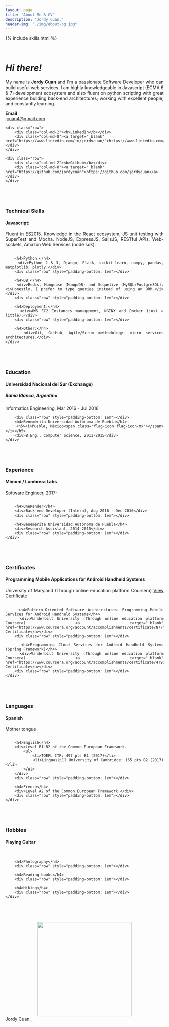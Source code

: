```yaml
---
layout: page
title: "About Me & CV"
description: "Jordy Cuan."
header-img: "./img/about-bg.jpg"
---
```


{% include skills.html %}

&nbsp;&nbsp;&nbsp;&nbsp;
# *Hi there!*

<div style="text-align: justify">
	My name is <b>Jordy Cuan</b> and I'm a passionate Software Developer who can build useful web services. I am highly knowledgeable in Javascript (ECMA 6 & 7) development ecosystem and also fluent on python scripting with great experience building back-end architectures; working with excellent people; and constantly learning.
</div>
<div class="row" style="padding-bottom: 1em"></div>

<!--Personal Data-->
<div>
	<div class="row">
	    <div class="col-md-2"><b>Email</b></div>
	    <div class="col-md-8"><a href="mailto:jcuan4@gmail.com" target="_top">jcuan4@gmail.com</a></div>
	</div>

	<div class="row">
	    <div class="col-md-2"><b>LinkedIn</b></div>
	    <div class="col-md-8"><a target="_blank" href="https://www.linkedin.com/in/jordycuan/">https://www.linkedin.com/in/jordycuan/</a></div>
	</div>

	<div class="row">
	    <div class="col-md-2"><b>Github</b></div>
	    <div class="col-md-8"><a target="_blank" href="https://github.com/jordycuan">https://github.com/jordycuan</a></div>
	</div>
</div>

<!--Skills-->
<div class="row" style="padding-top: 3em; text-align: justify;">
    <div class="col-md-3"><h3>Technical Skills</h3></div>
    <div class="col-md-9">
        <h4>Javascript:</h4>
        <div>Fluent in  ES2015. Knowledge in the React ecosystem, JS unit testing with SuperTest and Mocha. NodeJS, ExpressJS, SailsJS, RESTful APIs, Web-sockets, Amazon Web Services (node sdk).</div>
        <div class="row" style="padding-bottom: 1em"></div>

        <h4>Python:</h4>
        <div>Python 2 & 3, Django, Flask, scikit-learn, numpy, pandas, matplotlib, plotly.</div>
        <div class="row" style="padding-bottom: 1em"></div>

        <h4>DB:</h4>
        <div>Redis, Mongoose (MongoDB) and Sequelize (MySQL/PostgreSQL). <i>Honestly, I prefer to type queries instead of using an ORM.</i></div>
        <div class="row" style="padding-bottom: 1em"></div>

        <h4>Deployment:</h4>
        <div>AWS EC2 Instances management, NGINX and Docker (just a little).</div>
        <div class="row" style="padding-bottom: 1em"></div>

        <h4>Other:</h4>
        <div>Git, GitHub, Agile/Scrum methodology, micro services architectures.</div>
    </div>
</div>
<div class="row" style="padding-bottom: 3em;"></div>

<!--Education-->
<div class="row">
    <div class="col-md-3"><h3>Education</h3></div>
    <div class="col-md-9">
    	<h4>Universidad Nacional del Sur (Exchange)</h4>
        <h5><i>Bahía Blanca, Argentina<span class="flag-icon flag-icon-ar"></span></i></h5>
        <div>Informatics Engineering, Mar 2016 - Jul 2016</div>

        <div class="row" style="padding-bottom: 1em"></div>
        <h4>Benemérita Universidad Autónoma de Puebla</h4>
        <h5><i>Puebla, México<span class="flag-icon flag-icon-mx"></span></i></h5>
        <div>B.Eng., Computer Science, 2011-2015</div>
    </div>
</div>

<!--Experience-->
<div class="row" style="padding-top: 3em;">
    <div class="col-md-3"><h3>Experience</h3></div>
    <div class="col-md-9">
        <h4>Mimoni / Lumbrera Labs</h4>
        <div>Software Engineer, 2017-</div>
        <div class="row" style="padding-bottom: 1em"></div>

        <h4>OneRender</h4>
        <div>Back-end Developer (Intern), Aug 2016 - Dec 2016</div>
        <div class="row" style="padding-bottom: 1em"></div>

        <h4>Benemérita Universidad Autónoma de Puebla</h4>
        <div>Research Assistant, 2014-2015</div>
        <div class="row" style="padding-bottom: 1em"></div>
    </div>
</div>

<!--Certificates-->
<div class="row" style="padding-top: 3em;">
    <div class="col-md-3"><h3>Certificates</h3></div>
    <div class="col-md-9">
        <h4>Programming Mobile Applications for Android Handheld Systems</h4>
        <div>University of Maryland (Through online education platform Coursera) <a target="_blank" href="https://www.coursera.org/account/accomplishments/certificate/8R3SW2CM22">View Certificate</a></div>
        <div class="row" style="padding-bottom: 1em"></div>

        <h4>Pattern-Oriented Software Architectures: Programming Mobile Services for Android Handheld Systems</h4>
        <div>Vanderbilt University (Through online education platform Coursera) <a target="_blank" href="https://www.coursera.org/account/accomplishments/certificate/N77YHXRAH2">View Certificate</a></div>
        <div class="row" style="padding-bottom: 1em"></div>

        <h4>Programming Cloud Services for Android Handheld Systems (Spring Framework)</h4>
        <div>Vanderbilt University (Through online education platform Coursera) <a target="_blank" href="https://www.coursera.org/account/accomplishments/certificate/4T95AR9W2N">View Certificate</a></div>
        <div class="row" style="padding-bottom: 1em"></div>
    </div>
</div>

<!--Languajes-->
<div class="row" style="padding-top: 3em;">
    <div class="col-md-3"><h3>Languages</h3></div>
    <div class="col-md-9">
        <h4>Spanish</h4>
        <div>Mother tongue</div>
        <div class="row" style="padding-bottom: 1em"></div>

        <h4>English</h4>
        <div>Level B1~B2 of the Common European Framework.
        	<ul>
	        	<li>TOEFL ITP: 497 pts B1 (2017)</li>
				<li>Linguaskill University of Cambridge: 165 pts B2 (2017)</li>
        	</ul>
        </div>
        <div class="row" style="padding-bottom: 1em"></div>

        <h4>French</h4>
        <div>Level A2 of the Common European Framework.</div>
        <div class="row" style="padding-bottom: 1em"></div>
    </div>
</div>

<!--Hobbies-->
<div class="row" style="padding-top: 3em;">
    <div class="col-md-3"><h3>Hobbies</h3></div>
    <div class="col-md-9">
        <h4>Playing Guitar</h4>
        <div class="row" style="padding-bottom: 1em"></div>

        <h4>Photography</h4>
        <div class="row" style="padding-bottom: 1em"></div>

        <h4>Reading books</h4>
        <div class="row" style="padding-bottom: 1em"></div>

		<h4>Hiking</h4>
        <div class="row" style="padding-bottom: 1em"></div>
    </div>
</div>


<div id="wrapper" style="text-align: center">
    <img src="{{ site.baseurl }}/img/yo_.jpg" class="img-responsive img-circle" style="margin-top: 60px; display: inline-block; width: 300px; height: 300px;">
</div>
<span class="caption text-muted">Jordy Cuan.</span>











